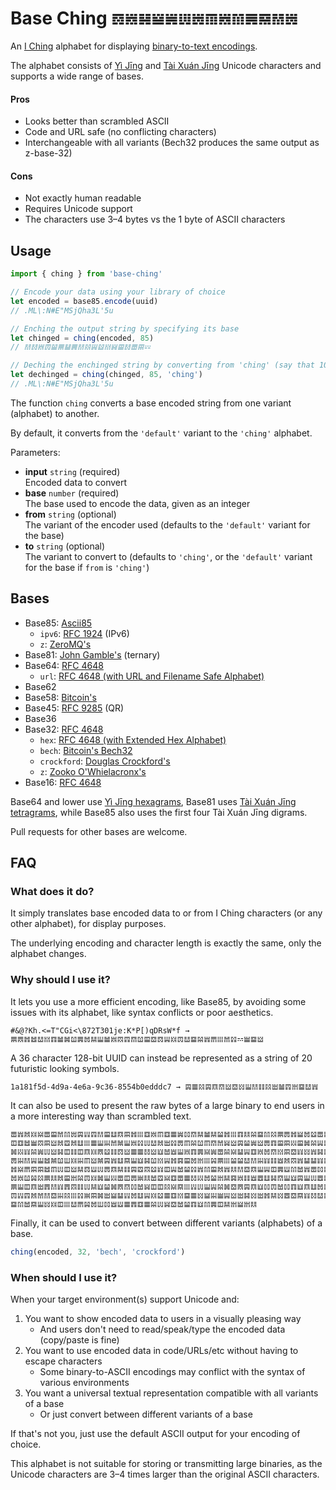 # Base Ching `𝌖𝍁𝌫𝍅𝌽𝍕𝍃𝌠𝍁𝌻𝌇𝌑𝌲𝍃`

An [I Ching](https://en.m.wikipedia.org/wiki/I_Ching) alphabet for displaying [binary-to-text encodings](https://en.m.wikipedia.org/wiki/Binary-to-text_encoding).

The alphabet consists of [Yì Jīng](https://en.m.wikipedia.org/wiki/Hexagram_(I_Ching)) and [Tài Xuán Jīng](https://en.m.wikipedia.org/wiki/Taixuanjing#Unicode) Unicode characters and supports a wide range of bases.

#### Pros

- Looks better than scrambled ASCII
- Code and URL safe (no conflicting characters)
- Interchangeable with all variants (Bech32 produces the same output as z-base-32)

#### Cons

- Not exactly human readable
- Requires Unicode support
- The characters use 3–4 bytes vs the 1 byte of ASCII characters


## Usage

```js
import { ching } from 'base-ching'

// Encode your data using your library of choice
let encoded = base85.encode(uuid)
// .ML\:N#E"MSjQha3L'5u

// Enching the output string by specifying its base
let chinged = ching(encoded, 85)
// 𝌲𝌱𝍁𝌟𝌳𝌈𝌪𝌇𝌲𝌸𝍏𝌶𝍍𝍆𝌘𝌱𝌌𝌚𝌄

// Deching the enchinged string by converting from 'ching' (say that 10 times fast)
let dechinged = ching(chinged, 85, 'ching')
// .ML\:N#E"MSjQha3L'5u
```

The function `ching` converts a base encoded string from one variant (alphabet) to another.

By default, it converts from the `'default'` variant to the `'ching'` alphabet.

Parameters:

- **input** `string` (required)  
  Encoded data to convert
- **base** `number` (required)  
  The base used to encode the data, given as an integer
- **from** `string` (optional)  
  The variant of the encoder used (defaults to the `'default'` variant for the base)
- **to** `string` (optional)  
  The variant to convert to (defaults to `'ching'`, or the `'default'` variant for the base if `from` is `'ching'`)


## Bases

- Base85: [Ascii85](https://en.m.wikipedia.org/wiki/Ascii85)
  - `ipv6`: [RFC 1924](https://datatracker.ietf.org/doc/html/rfc1924) (IPv6)
  - `z`: [ZeroMQ's](https://rfc.zeromq.org/spec/32/)
- Base81: [John Gamble's](https://metacpan.org/pod/Convert::Base81) (ternary)
- Base64: [RFC 4648](https://datatracker.ietf.org/doc/html/rfc4648#section-4)
  - `url`: [RFC 4648 (with URL and Filename Safe Alphabet)](https://datatracker.ietf.org/doc/html/rfc4648#section-5)
- Base62
- Base58: [Bitcoin's](https://en.bitcoinwiki.org/wiki/Base58)
- Base45: [RFC 9285](https://datatracker.ietf.org/doc/html/rfc9285) (QR)
- Base36
- Base32: [RFC 4648](https://datatracker.ietf.org/doc/html/rfc4648#section-6)
  - `hex`: [RFC 4648 (with Extended Hex Alphabet)](https://datatracker.ietf.org/doc/html/rfc4648#section-7)
  - `bech`: [Bitcoin's Bech32](https://en.bitcoin.it/wiki/Bech32)
  - `crockford`: [Douglas Crockford's](https://www.crockford.com/base32.html)
  - `z`: [Zooko O'Whielacronx's](https://philzimmermann.com/docs/human-oriented-base-32-encoding.txt)
- Base16: [RFC 4648](https://datatracker.ietf.org/doc/html/rfc4648#section-8)

Base64 and lower use [Yì Jīng hexagrams](https://unicode-table.com/en/blocks/yijing-hexagram-symbols/), Base81 uses [Tài Xuán Jīng tetragrams](https://unicode-table.com/en/blocks/tai-xuan-jing-symbols/), while Base85 also uses the first four Tài Xuán Jīng digrams.

Pull requests for other bases are welcome.


## FAQ

### What does it do?

It simply translates base encoded data to or from I Ching characters (or any other alphabet), for display purposes.

The underlying encoding and character length is exactly the same, only the alphabet changes.

### Why should I use it?

It lets you use a more efficient encoding, like Base85, by avoiding some issues with its alphabet, like syntax conflicts or poor aesthetics.

    #&@?Kh.<=T"CGi<\872T301je:K*P[)qDRsW*f → 𝌈𝌋𝌥𝌤𝌰𝍍𝌓𝌡𝌢𝌹𝌇𝌨𝌬𝍎𝌡𝍁𝌝𝌜𝌗𝌹𝌘𝌕𝌖𝍏𝍊𝌟𝌰𝌏𝌵𝍀𝌎𝍖𝌩𝌷𝌂𝌼𝌏𝍋

A 36 character 128-bit UUID can instead be represented as a string of 20 futuristic looking symbols.

    1a181f5d-4d9a-4e6a-9c36-8554b0edddc7 → 𝌙𝌆𝌸𝌙𝌔𝌗𝍋𝌕𝍌𝍎𝌲𝌮𝌸𝍂𝌡𝌜𝍄𝌏𝌰𝍀
    
It can also be used to present the raw bytes of a large binary to end users in a more interesting way than scrambled text.

    𝌌𝍀𝌦𝍊𝍇𝌌𝌘𝌩𝌻𝍃𝌙𝍒𝌜𝌲𝌘𝌭𝌔𝌚𝌥𝍖𝌒𝍁𝌠𝌒𝌆𝌽𝌺𝌗𝌬𝌡𝌬𝌳𝌥𝍖𝌓𝌯𝌵𝌏𝌻𝌸𝌈𝌍𝌥𝍅𝌨𝌶𝌌𝍊𝌘𝌨𝌛𝌬𝍍𝍖𝍔𝌒𝌩𝌛𝌟𝌬𝍈𝍍𝌥𝌾𝌇𝌯𝍕𝌇𝌦𝌏𝍌𝍐𝍈𝌋𝌆𝌓𝌜𝌟𝍓𝌦𝌛𝌷𝍄𝍍𝌋𝌇𝌍𝌾𝌌𝌶𝌍𝍀𝍃𝌜𝌌𝌥𝌜𝌏𝌆𝌺𝌏𝌎𝍇𝌰𝍅𝌥𝍄𝌉𝍍𝌥𝌰𝌢𝍒𝍑𝌈𝌴𝌹𝌖𝍈𝍖𝍒𝌋𝌎𝌤𝌦𝌈𝍃𝌻𝌨𝍅𝌼𝍑𝌖𝌣
    𝌞𝌒𝌤𝌼𝌝𝌚𝍋𝌦𝌛𝌦𝌭𝍖𝌆𝍎𝍐𝌩𝌣𝍎𝍁𝌷𝍕𝌰𝌦𝍂𝌷𝌍𝌠𝌵𝌹𝌠𝌗𝌩𝍆𝍋𝌙𝌳𝌽𝍋𝌍𝌓𝌘𝌚𝍓𝌘𝌢𝌵𝍏𝌙𝌧𝍑𝌏𝌯𝌓𝍉𝌶𝌼𝌾𝌕𝌉𝌚𝌕𝌜𝌿𝌖𝌏𝌲𝌨
    𝌢𝍓𝍉𝌵𝌽𝍕𝍋𝌫𝌞𝌮𝌞𝌔𝍊𝌋𝌶𝌮𝌖𝍋𝌆𝌆𝌱𝍋𝍈𝌧𝌿𝍎𝍁𝌓𝌇𝍇𝌽𝌌𝌵𝍇𝌪𝍏𝌒𝍁𝌨𝌗𝍍𝌚𝌕𝍉𝍌𝍀𝌫𝌓𝌭𝌡𝌜𝌷𝌴𝌟𝌡𝌽𝍆𝌭𝌈𝌱𝌺𝍍𝌔𝌠𝌶𝌚𝌶
    𝌍𝍐𝌲𝍏𝍎𝌤𝌣𝌹𝍔𝍊𝍐𝌠𝍋𝌣𝌙𝍀𝌭𝌑𝍎𝍈𝌫𝌹𝍍𝍏𝌥𝌐𝌘𝌨𝍄𝍖𝌴𝌈𝍖𝌳𝌳𝌰𝌲𝍐𝍉𝌮𝌿𝌦𝌝𝍀𝌪𝌪𝍉𝍅𝌞𝌫𝌑𝍀𝍇𝌯𝌸𝌴𝌲𝍔𝌳𝌗𝌓𝍎𝌍𝌒𝌎𝍋𝌯
    𝌥𝍇𝌎𝌚𝌚𝌤𝌠𝍕𝌞𝍋𝌬𝌖𝍑𝍕𝌍𝌔𝌬𝌮𝌙𝌛𝌝𝌶𝍉𝌞𝍏𝌧𝌳𝌷𝍀𝌻𝌘𝌦𝍀𝌯𝌲𝌕𝌔𝍎𝍏𝌞𝌇𝍑𝌻𝌧𝍀𝌌𝌺𝌴𝍒𝌒𝌜𝌋𝌽𝌢𝌞𝌩𝌮𝍖𝌟𝌥𝌙𝌢𝍈𝍄𝍑𝌡𝌉
    𝌨𝍁𝌹𝌴𝌸𝌈𝌯𝌦𝌘𝍄𝌵𝌟𝍊𝌢𝍎𝍓𝌌𝌞𝌍𝌾𝌯𝌧𝌛𝍇𝌒𝌌𝌆𝌱𝍓𝌨𝌳𝍄𝌬𝌐𝍁𝌮𝌿𝌉𝌭𝌫𝌗𝍎𝍈𝌙𝍎𝍕𝌉𝌷𝌶𝌊𝌟𝌭𝍒𝌍𝍔𝌥𝌛𝌙𝌹𝍇𝌊𝍆𝍀𝌸𝌢𝍁𝌈
    𝌈𝍎𝌞𝌔𝍂𝌊𝌲𝍉𝌊𝌝𝌮𝍕𝌬𝍈𝌳𝌢𝌋𝌗𝌺𝌧𝍆𝌞𝌞𝌸𝍇𝌑𝍖𝍒𝍕𝍎𝍏𝌵𝌢𝌕𝌋𝌙𝌔𝍈𝌺𝌟𝌧𝌺𝌓𝍈𝌔𝌭𝌨𝍉𝌬𝌼𝌟𝍈𝌖𝌻𝌫𝍔𝌠𝌼𝌇𝍃𝍎𝍊𝌪𝌯𝌮𝍈𝍉
    𝌟𝍒𝌜𝌦𝌩𝌲𝌕𝍐𝌸𝍖𝌷𝌾𝌚𝌢𝍂𝍅𝌪𝍒𝌨𝌭𝍏𝍊𝌶𝌆𝌒𝍍𝌏𝌆𝍌𝍅𝍐𝌼𝍏𝍋𝍂𝌫𝍌𝍂𝌥𝌬𝍌𝌉𝌕𝌑𝍉𝌱𝌰𝍉𝍊𝌙𝌜𝌚𝌸𝌇𝌻𝌯𝌊𝌓𝌋𝌝𝌬𝍂𝍂𝍋𝍌𝌾𝌣
    𝌏𝌻𝌧𝌑𝍎𝍌𝍊𝌞𝍖𝌰𝌎𝌴𝌨𝍔𝌺𝌿𝍑𝌆𝌊𝌒𝌆𝌵𝍕𝍆𝌕𝌧𝌳𝌓𝍈𝌻𝌇𝌞𝌬𝍄𝍅𝍄𝌯

Finally, it can be used to convert between different variants (alphabets) of a base.

```js
ching(encoded, 32, 'bech', 'crockford')
```

### When should I use it?

When your target environment(s) support Unicode and:

1. You want to show encoded data to users in a visually pleasing way
   - And users don't need to read/speak/type the encoded data (copy/paste is fine)
2. You want to use encoded data in code/URLs/etc without having to escape characters
   - Some binary-to-ASCII encodings may conflict with the syntax of various environments
3. You want a universal textual representation compatible with all variants of a base
   - Or just convert between different variants of a base

If that's not you, just use the default ASCII output for your encoding of choice.

This alphabet is not suitable for storing or transmitting large binaries, as the Unicode characters are 3–4 times larger than the original ASCII characters.
